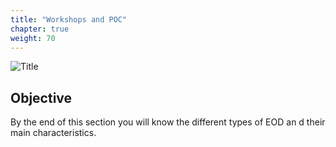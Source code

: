 ```yaml
---
title: "Workshops and POC"
chapter: true
weight: 70
---
```


![Title](/images/Designer.PNG)

## Objective

By the end of this section you will know the different types of EOD an d their main characteristics.

